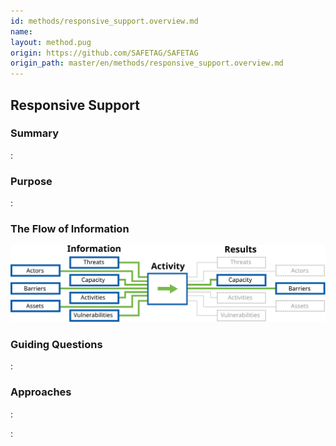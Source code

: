 ```yaml
---
id: methods/responsive_support.overview.md
name: 
layout: method.pug
origin: https://github.com/SAFETAG/SAFETAG
origin_path: master/en/methods/responsive_support.overview.md
---
```

## Responsive Support

### Summary
:[](../methods/responsive_support/summary.md)
### Purpose
:[](../methods/responsive_support/purpose.md)
### The Flow of Information
![Responsive Support Information Flow](images/info_flows/responsive_support.svg)

### Guiding Questions
:[](../methods/responsive_support/guiding_questions.md)
### Approaches
:[](../methods/responsive_support/approaches.md)

:[](../references/footnotes.md)
